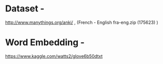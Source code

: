 # Dataset - 
http://www.manythings.org/anki/ ,  (French - English fra-eng.zip (175623) )


# Word Embedding - 
https://www.kaggle.com/watts2/glove6b50dtxt
